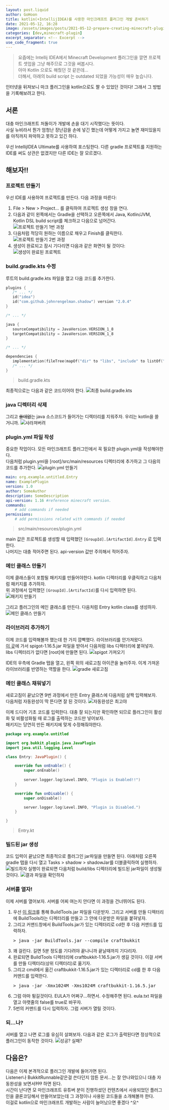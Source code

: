 ```yaml
---
layout: post.liquid
author: GoHoon
title: kotlin(+IntellijIDEA)를 사용한 마인크래프트 플러그인 개발 준비하기
date: 2021-05-12, 16:28
image: /assets/images/posts/2021-05-12-prepare-creating-minecraft-plugin-using-intellij-and-kotlin/preview.png
categories: [dev,minecraft-plugin]
excerpt_separator: <!-- Excerpt -->
use_code_fragment: true
---
```

> 요즘에는 Intellij IDEA에서 Minecraft Development 플러그인을 깔면 프로젝트 셋업을 그냥 해주므로 그것을 써봅시다.   
> 아마 Kotlin 으로도 해줬던 것 같은데...  
> 더해서, 아래의 build script 는 outdated 되었을 가능성이 매우 높습니다.

인터넷을 뒤져보니 마크 플러그인을 kotlin으로도 짤 수 있었던 것이다! 그래서 그 방법을 기록해보려고 한다.   
<!-- Excerpt -->

## 서론
대충 마인크래프트 처돌이가 개발에 손을 대기 시작했다는 뜻이다.   
사실 뉴비라서 뭔가 엄청난 장난감을 손에 넣긴 했는데 어떻게 가지고 놀면 재미있을지를 아직까지 파악하고 못하고 있긴 하다.   

우선 IntellijIDEA Ultimate를 사용하여 포스팅한다. 다른 gradle 프로젝트를 지원하는 IDE를 써도 상관은 없겠지만 다른 IDE는 잘 모르겠다.

## 해보자!!
### 프로젝트 만들기
우선 IDE를 사용하여 프로젝트를 만든다. 다음 과정을 따른다:
1. File > New > Project... 를 클릭하여 프로젝트 생성 창을 연다.
2. 다음과 같이 왼쪽에서는 Gradle을 선택하고 오른쪽에서 Java, Kotlin/JVM, Kotlin DSL build script를 체크하고 다음으로 넘어간다.
   ![프로젝트 만들기 1번 과정](...image_base.../1_CreateProject-1.png)
3. 다음처럼 적당히 원하는 이름으로 채우고 Finish를 클릭한다.
   ![프로젝트 만들기 2번 과정](...image_base.../2_CreateProject-2.png)
4. 생성이 완료되고 잠시 기다리면 다음과 같은 화면이 될 것이다:
   ![생성이 완료된 프로젝트](...image_base.../3_ProjectFirstView.png)
   
### build.gradle.kts 수정
루트의 build.gradle.kts 파일을 열고 다음 코드를 추가한다.

```kotlin
plugins {
   /* ... */
   id("idea")
   id("com.github.johnrengelman.shadow") version "2.0.4"
}

/* ... */

java {
   sourceCompatibility = JavaVersion.VERSION_1_8
   targetCompatibility = JavaVersion.VERSION_1_8
}

/* ... */

dependencies {
   implementation(fileTree(mapOf("dir" to "libs", "include" to listOf("*.jar"))))
   /* ... */
}
```
> build.gradle.kts

최종적으로는 다음과 같은 코드이어야 한다.
![최종 build.gradle.kts](...image_base.../4_EditBuildGradle.png)


### java 디렉터리 삭제
그리고 ~~쓸데없는~~ java 소스코드가 들어가는 디렉터리를 지워주자. 우리는 kotlin을 쓸 거니까.
![사라져버려](...image_base.../5_RemoveJavaDirectory.png)


### plugin.yml 파일 작성
중요한 작업이다. 모든 마인크래프트 플러그인에서 꼭 필요한 plugin.yml을 작성해야한다.   
다음처럼 plugin.yml을 [root]/src/main/resources 디렉터리에 추가하고 그 다음의 코드를 추가한다.
![plugin.yml 만들기](...image_base.../6_CreatePluginYml.png)
```yaml
main: org.example.untitled.Entry
name: ExamplePlugin
version: 1.0
author: SomeAuthor
description: SomeDescription
api-version: 1.16 #reference minecraft version.
commands:
    # add commands if needed
permissions:
    # add permissions related with commands if needed
```
> src/main/resources/plugin.yml

main 값은 프로젝트를 생성할 때 입력했던 `[GroupId].[ArtifactId].Entry` 로 입력한다.   
나머지는 대충 적어주면 된다. api-version 값만 주의해서 적어주자.

### 메인 클래스 만들기
이제 클래스들이 포함될 패키지를 만들어야한다. kotlin 디렉터리를 우클릭하고 다음처럼 패키지를 추가하자.   
위 과정에서 입력했던 `[GroupId].[ArtifactId]`를 다시 입력하면 된다.
![패키지 만들기](...image_base.../7_CreatePackage.png)

그리고 플러그인의 메인 클래스를 만든다. 다음처럼 Entry kotlin class를 생성하자.
![메인 클래스 만들기](...image_base.../8_CreateEntryClass.png)

### 라이브러리 추가하기
이제 코드를 입력해볼까 했는데 한 가지 깜빡했다. 라이브러리를 안가져왔다.   
[이 곳](https://getbukkit.org/download/spigot)에 가서 spigot-1.16.5.jar 파일을 받아서 다음처럼 libs 디렉터리에 붙혀넣자.   
libs 디렉터리가 없다면 [root]에 만들면 된다.
![spigot 가져오기](...image_base.../10_MoveLibraryToLibsDirectory.png)

IDE의 우측에 Gradle 탭을 열고, 왼쪽 위의 새로고침 아이콘을 눌러주자. 이게 가져온 라이브러리를 반영하는 역할을 한다.
![gradle 새로고침](...image_base.../11_GradleSync.png)


### 메인 클래스 채워넣기
새로고침이 끝났으면 9번 과정에서 만든 Entry 클래스에 다음처럼 살짝 입력해보자.   
다음처럼 자동완성이 딱 뜬다면 잘 된 것이다.
![자동완성은 최고야](...image_base.../12_CheckLibraryLoaded.png)

이제 드디어 기초 코드를 입력한다. 대충 잘 되는지만 확인하면 되므로 플러그인이 활성화 및 비활성화될 때 로그를 출력하는 코드만 넣어보자.   
패키지는 당연히 만든 패키지에 맞게 수정해줘야한다.
```kotlin
package org.example.untitled

import org.bukkit.plugin.java.JavaPlugin
import java.util.logging.Level

class Entry: JavaPlugin() {

    override fun onEnable() {
        super.onEnable()
        
        server.logger.log(Level.INFO, "Plugin is Enabled!!")
    }

    override fun onDisable() {
        super.onDisable()

        server.logger.log(Level.INFO, "Plugin is Disabled.")
    }

}
```
> Entry.kt


### 빌드된 jar 생성
코드 입력이 끝났으면 최종적으로 플러그인 jar파일을 만들면 된다. 아래처럼 오른쪽 gradle 탭을 다시 열고
Tasks > shadow > shadowJar를 더블클릭하여 실행하자.
![빌드하자](...image_base.../13_RunGradleShadowJar.png)
실행이 완료되면 다음처럼 build/libs 디렉터리에 빌드된 jar파일이 생성될 것이다.
![결과 파일을 확인하자](...image_base.../14_CheckBuiltFile.png)


### 서버를 열자!
이제 서버를 열어보자. 서버를 어찌 여는지 안다면 이 과정을 건너뛰어도 된다.
1. 우선 [이 링크](https://hub.spigotmc.org/jenkins/job/BuildTools/lastSuccessfulBuild/artifact/target/BuildTools.jar)를 통해
   BuildTools.jar 파일을 다운받자. 그리고 서버를 만들 디렉터리에 BuildTools라는 디렉터리를 만들고 그 안에 다운받은 파일을 붙혀넣자.
2. 그리고 커맨드창에서 BuildTools.jar가 있는 디렉터리로 cd한 후 다음 커맨드를 입력하자.
   <pre>&gt; java -jar BuildTools.jar --compile craftbukkit</pre>
3. 꽤 걸린다. 길면 5분 정도를 기다려야 끝나니까 끝날때까지 기다리자.
4. 완료되면 BuildTools 디렉터리에 craftbukkit-1.16.5.jar가 생길 것이다. 이걸 서버를 만들 디렉터리(상위 디렉터리)로 옮기자.
5. 그리고 cmd에서 옮긴 craftbukkit-1.16.5.jar가 있는 디렉터리로 cd를 한 후 다음 커맨드를 입력한다.
   <pre>&gt; java -jar -Xmx1024M -Xms1024M craftbukkit-1.16.5.jar</pre>
6. 그럼 아마 튕길것이다. EULA가 어쩌구...하면서. 수정해주면 된다. eula.txt 파일을 열고 아랫줄의 false를 true로 바꾸자.
7. 5번의 커맨드를 다시 입력하자. 그럼 서버가 열릴 것이다.

### 되...나?
서버를 열고 나면 로그를 유심히 살펴보자. 다음과 같은 로그가 출력된다면 정상적으로 플러그인이 동작한 것이다.
![성공? 실패?](...image_base.../15_Success.png)

## 다음은?
다음은 이제 본격적으로 플러그인 개발에 들어가면 된다.   
Listener나 BukkitRunnable같은걸 쓴다던지 암튼 문서...는 잘 안나와있으니 대충 자동완성을 보면서~~???~~ 하면 된다.   
시간이 난다면 모 마인크래프트 유튜버 분이 진행하셨던 컨텐츠에서 사용되었던 플러그인을 클론코딩해서 만들어보았는데 그 과정이나 사용된 코드들을 소개해볼까 한다.   
이걸로 kotlin으로 마인크래프트 개발하는 사람이 늘어났으면 좋겠다 ^오^
